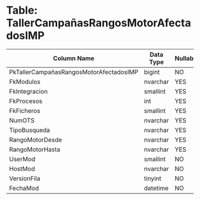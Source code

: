 # Table: TallerCampañasRangosMotorAfectadosIMP

| Column Name | Data Type | Nullable |
|-------------|-----------|----------|
| PkTallerCampañasRangosMotorAfectadosIMP | bigint | NO |
| FkModulos | nvarchar | YES |
| FkIntegracion | smallint | YES |
| FkProcesos | int | YES |
| FkFicheros | smallint | YES |
| NumOTS | nvarchar | YES |
| TipoBusqueda | nvarchar | YES |
| RangoMotorDesde | nvarchar | YES |
| RangoMotorHasta | nvarchar | YES |
| UserMod | smallint | NO |
| HostMod | nvarchar | NO |
| VersionFila | tinyint | NO |
| FechaMod | datetime | NO |
